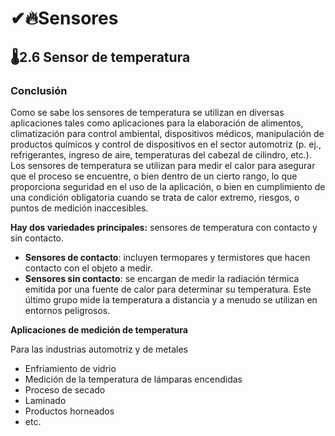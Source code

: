 # ✔🔥Sensores   

##  🌡2.6 Sensor de temperatura
### Conclusión

 Como se sabe los sensores de temperatura se utilizan en diversas aplicaciones tales como aplicaciones para la elaboración de alimentos, climatización para control ambiental, dispositivos médicos, manipulación de productos químicos y control de dispositivos en el sector automotriz (p. ej., refrigerantes, ingreso de aire, temperaturas del cabezal de cilindro, etc.). Los sensores de temperatura se utilizan para medir el calor para asegurar que el proceso se encuentre, o bien dentro de un cierto rango, lo que proporciona seguridad en el uso de la aplicación, o bien en cumplimiento de una condición obligatoria cuando se trata de calor extremo, riesgos, o puntos de medición inaccesibles. 

**Hay dos variedades principales:** 
sensores de temperatura con contacto y sin contacto. 
- **Sensores de contacto**: incluyen termopares y termistores que hacen contacto con el objeto a medir.
- **Sensores sin contacto**: se encargan de medir la radiación térmica emitida por una fuente de calor para determinar su temperatura. Este último grupo mide la temperatura a distancia y a menudo se utilizan en entornos peligrosos. 

**Aplicaciones de medición de temperatura**

Para las industrias automotriz y de metales
- Enfriamiento de vidrio
- Medición de la temperatura de lámparas encendidas
- Proceso de secado
- Laminado
- Productos horneados
- etc.
